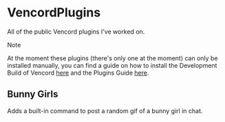 # VencordPlugins
All of the public Vencord plugins I've worked on.

> [!NOTE]
> At the moment these plugins (there's only one at the moment) can only be installed manually, you can find a guide on how to install the Development Build of Vencord [here](https://github.com/Vendicated/Vencord/blob/main/docs/1_INSTALLING.md) and the Plugins Guide [here](https://github.com/Vendicated/Vencord/blob/main/docs/2_PLUGINS.md).

## Bunny Girls
Adds a built-in command to post a random gif of a bunny girl in chat.